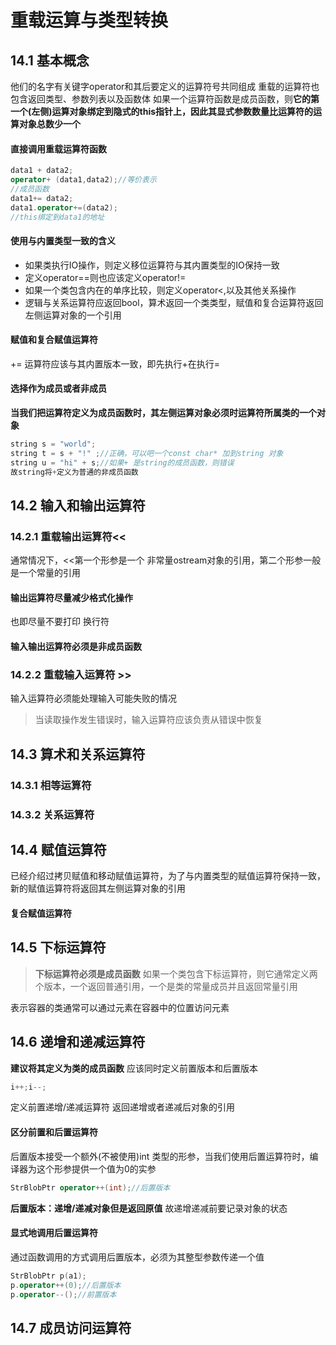 # 重载运算与类型转换
## 14.1 基本概念
他们的名字有关键字operator和其后要定义的运算符号共同组成
重载的运算符也包含返回类型、参数列表以及函数体
如果一个运算符函数是成员函数，则**它的第一个(左侧)运算对象绑定到隐式的this指针上，因此其显式参数数量比运算符的运算对象总数少一个**

#### 直接调用重载运算符函数
```C++
data1 + data2;
operator+ (data1,data2);//等价表示
//成员函数
data1+= data2;
data1.operator+=(data2);
//this绑定到data1的地址
```

#### 使用与内置类型一致的含义
* 如果类执行IO操作，则定义移位运算符与其内置类型的IO保持一致
* 定义operator==则也应该定义operator!=
* 如果一个类包含内在的单序比较，则定义operator<,以及其他关系操作
* 逻辑与关系运算符应返回bool，算术返回一个类类型，赋值和复合运算符返回左侧运算对象的一个引用

#### 赋值和复合赋值运算符
+= 运算符应该与其内置版本一致，即先执行+在执行=
#### 选择作为成员或者非成员
**当我们把运算符定义为成员函数时，其左侧运算对象必须时运算符所属类的一个对象**
```C++
string s = "world";
string t = s + "!" ;//正确，可以吧一个const char* 加到string 对象
string u = "hi" + s;//如果+ 是string的成员函数，则错误
故string将+定义为普通的非成员函数
```

## 14.2 输入和输出运算符
### 14.2.1 重载输出运算符<<
通常情况下，<<第一个形参是一个 非常量ostream对象的引用，第二个形参一般是一个常量的引用

#### 输出运算符尽量减少格式化操作
也即尽量不要打印 换行符
#### 输入输出运算符必须是非成员函数

### 14.2.2 重载输入运算符 >>
输入运算符必须能处理输入可能失败的情况
> 当读取操作发生错误时，输入运算符应该负责从错误中恢复

## 14.3 算术和关系运算符
### 14.3.1 相等运算符
### 14.3.2 关系运算符
## 14.4 赋值运算符
已经介绍过拷贝赋值和移动赋值运算符，为了与内置类型的赋值运算符保持一致，新的赋值运算符将返回其左侧运算对象的引用

#### 复合赋值运算符
## 14.5 下标运算符
> **下标运算符必须是成员函数**
> 如果一个类包含下标运算符，则它通常定义两个版本，一个返回普通引用，一个是类的常量成员并且返回常量引用


表示容器的类通常可以通过元素在容器中的位置访问元素

## 14.6 递增和递减运算符
**建议将其定义为类的成员函数**
应该同时定义前置版本和后置版本
```C++
i++;i--;
```
定义前置递增/递减运算符
返回递增或者递减后对象的引用

#### 区分前置和后置运算符
后置版本接受一个额外(不被使用)int 类型的形参，当我们使用后置运算符时，编译器为这个形参提供一个值为0的实参
```C++
StrBlobPtr operator++(int);//后置版本
```
**后置版本：递增/递减对象但是返回原值** 故递增递减前要记录对象的状态
#### 显式地调用后置运算符
通过函数调用的方式调用后置版本，必须为其整型参数传递一个值
```C++
StrBlobPtr p(a1);
p.operator++(0);//后置版本
p.operator--();//前置版本
```
## 14.7 成员访问运算符
